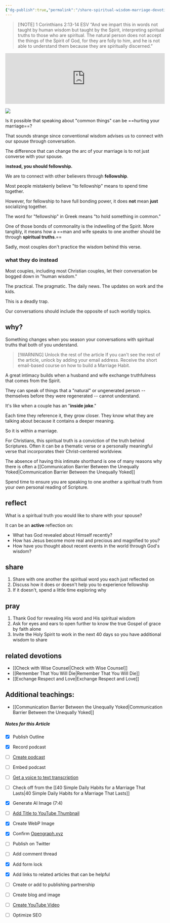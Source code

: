 ```yaml
---
{"dg-publish":true,"permalink":"/share-spiritual-wisdom-marriage-devotional/","created":"","updated":""}
---
```



> [!NOTE]  ‭‭1 Corinthians‬ ‭2‬:‭13‬-‭14‬ ‭ESV‬‬
> “And we impart this in words not taught by human wisdom but taught by the Spirit, interpreting spiritual truths to those who are spiritual. The natural person does not accept the things of the Spirit of God, for they are folly to him, and he is not able to understand them because they are spiritually discerned.”
<div class="podcastdotco-wrapper"><iframe data-target="the-marriage-habit/share-spiritual-truths-marriage-devotional" src="https://play.pod.co/the-marriage-habit/share-spiritual-truths-marriage-devotional" frameborder="0" width="100%" scrolling="no" style="overflow:hidden;max-width:750px;height:160px;"class="podcastdotco-player podcastdotco-player--episode"></iframe><script src="https://play.pod.co/embed/frame-v1.js"></script></div>

![](https://res.cloudinary.com/dt9hlo5sw/image/upload/v1681340810/obsidian/image_qrneiy.png)


Is it possible that speaking about "common things" can be ==hurting your marriage==?

That sounds strange since conventional wisdom advises us to connect with our spouse through conversation. 

The difference that can change the arc of your marriage is to not just converse with your spouse. 

I**nstead, you should **fellowship**.**

We are to connect with other believers through **fellowship**. 

Most people mistakenly believe "to fellowship" means to spend time together. 

However, for fellowship to have full bonding power, it does **not** mean **just** socializing together.

The word for "fellowship" in Greek means "to hold something in common."

One of those bonds of commonality is the indwelling of the Spirit. More tangibly, it means how a ==man and wife speaks to one another should be through **spiritual truths**.== 

Sadly, most couples don't practice the wisdom behind this verse.

### what they do instead
Most couples, including most Christian couples, let their conversation be bogged down in "human wisdom."

The practical.  The pragmatic.  The daily news.  The updates on work and the kids. 

This is a deadly trap.

Our conversations should include the opposite of such worldly topics.

## why?
Something changes when you season your conversations with spiritual truths that both of you understand.

> [!WARNING] Unlock the rest of the article
> If you can't see the rest of the article, unlock by adding your email address.  Receive the short email-based course on how to build a Marriage Habit.
<div class="convertful-202420"></div>
<!--- form here -->
<div class="convertful-202420"></div>

A great intimacy builds when a husband and wife exchange truthfulness that comes from the Spirit. 

They can speak of things that a "natural" or ungenerated person -- themselves before they were regenerated -- cannot understand. 

It's like when a couple has an "**inside joke**."

Each time they reference it, they grow closer. They know what they are talking about because it contains a deeper meaning. 

So it is within a marriage. 

For Christians, this spiritual truth is a conviction of the truth behind Scriptures. Often it can be a thematic verse or a personally meaningful verse that incorporates their Christ-centered worldview. 

The absence of having this intimate shorthand is one of many reasons why there is often a [[Communication Barrier Between the Unequally Yoked\|Communication Barrier Between the Unequally Yoked]]  

Spend time to ensure you are speaking to one another a spiritual truth from your own personal reading of Scripture. 

## reflect
What is a spiritual truth you would like to share with your spouse? 

It can be an **active** reflection on:

- What has God revealed about Himself recently?
- How has Jesus become more real and precious and magnified to you?
- How have you thought about recent events in the world through God's wisdom?

## share
1. Share with one another the spiritual word you each just reflected on
2. Discuss how it does or doesn't help you to experience fellowship
3. If it doesn't, spend a little time exploring why

## pray
1. Thank God for revealing His word and His spiritual wisdom
2. Ask for eyes and ears to open further to know the true Gospel of grace by faith alone 
3. Invite the Holy Spirit to work in the next 40 days so you have additional wisdom to share 

## related devotions
- [[Check with Wise Counsel\|Check with Wise Counsel]]
- [[Remember That You Will Die\|Remember That You Will Die]]
- [[Exchange Respect and Love\|Exchange Respect and Love]]

## Additional teachings: 
- [[Communication Barrier Between the Unequally Yoked\|Communication Barrier Between the Unequally Yoked]]


##### Notes for this Article
- [x] Publish Outline
- [x] Record podcast
- [ ] [Create podcast](https://studio.podcast.co/login)
- [ ] Embed podcast
- [ ] [Get a voice to text transcription](https://happyscribe.com) 
- [ ] Check off from the [[40 Simple Daily Habits for a Marriage That Lasts\|40 Simple Daily Habits for a Marriage That Lasts]]
- [x] Generate AI Image (7:4)
- [ ] [Add Title to YouTube Thumbnail](https://pixelied.com)
- [x] Create WebP Image
- [x] Confirm [Opengraph.xyz](https://opengraph.xyz)
- [ ] Publish on Twitter
- [ ] Add comment thread
- [x] Add form lock
- [x] Add links to related articles that can be helpful
- [ ] Create or add to publishing partnership
- [ ] Create blog and image
- [ ] [Create YouTube Video](https://flixier.com)
- [ ] Optimize SEO


  
<!-- HTML Meta Tags --> <title>Share Spiritual Wisdom | Marriage Devotional</title> <head><meta name="description" content="Are you spending time talking about common, human wisdom in your marriage? Then you are experiencing division that is hidden and subtle."> <!-- Facebook Meta Tags --> <meta property="og:url" content="https://themarriagehabit.com/share-spiritual-wisdom/"> <meta property="og:type" content="website"> <meta property="og:title" content="Share Spiritual Wisdom | Marriage Devotional"> <meta property="og:description" content="Are you spending time talking about common, human wisdom in your marriage? Then you are experiencing division that is hidden and subtle."> <meta property="og:image" content="https://res.cloudinary.com/dt9hlo5sw/image/upload/v1681271872/obsidian/image_d1rtwp.png"> <!-- Twitter Meta Tags --> <meta name="twitter:card" content="summary_large_image"> <meta property="twitter:domain" content="themarriagehabit.com"> <meta property="twitter:url" content="https://themarriagehabit.com/share-spiritual-wisdom/"> <meta name="twitter:title" content="Share Spiritual Wisdom | Marriage Devotional"> <meta name="twitter:description" content="Are you spending time talking about common, human wisdom in your marriage? Then you are experiencing division that is hidden and subtle."> <meta name="twitter:image" content="https://res.cloudinary.com/dt9hlo5sw/image/upload/v1681271872/obsidian/image_d1rtwp.png"></head> <!-- Meta Tags Generated via https://www.opengraph.xyz -->